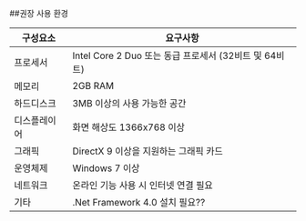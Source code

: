 ##권장 사용 환경


 구성요소 | 요구사항 
-----|-----
프로세서 | Intel Core 2 Duo 또는 동급 프로세서 (32비트 및 64비트)
메모리 | 2GB RAM
하드디스크 | 3MB 이상의 사용 가능한 공간
디스플레이어 | 화면 해상도 1366x768 이상
그래픽 | DirectX 9 이상을 지원하는 그래픽 카드
운영체제 | 	Windows 7 이상
네트워크 | 온라인 기능 사용 시 인터넷 연결 필요
기타 | .Net Framework 4.0 설치 필요??
